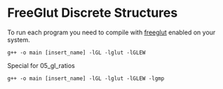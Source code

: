 # FreeGlut Discrete Structures

To run each program you need to compile with [freeglut](http://freeglut.sourceforge.net/ "Freeglut") enabled on your system.  

`g++ -o main [insert_name] -lGL -lglut -lGLEW`

Special for 05_gl_ratios  

`g++ -o main [insert_name] -lGL -lglut -lGLEW -lgmp`
